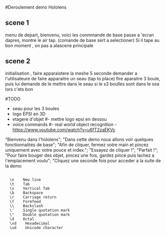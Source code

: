 #Deroulement demo Hololens
## scene 1
menu de depart, bienvenu, voici les conmmande de base
passe a 'ecran dapres, montre le air tap. (comande de base sert a selectioner)
Si il tape au bon moment , on pas a alascene principale

## scene 2
initialisation , faire apparaistere la meshe 5 seconde
demander a l'utilisateure de faire apparaitre un seau (tap to place)
fire aparaitre 3 boule, puis lui demande de le mettre dans le seau
si le s3 boulles sont dans le sea lors c'ets bon





#TODO
- seau pour les 3 boules
- logo EPSI en 3D
- etagere d'objet 
#- mettre logo epsi en dessou
- voice commands
#- real world object recognition
      - https://www.youtube.com/watch?v=u6fT2zaEKVc
      




"Bienvenu dans l'hololens";
"Dans cette demo nous allons voir quelques fonctionnalités de base";
"Afin de cliquer, fermez votre main et pincez uniquement avec votre pouce et index.";
"Essayez de cliquer !";
"Parfait !";
"Pour faire bouger des objet, pincez une fois, gardez pincé puis lachez a l'emplacement voulu";
"Cliquez une seconde fois pour acceder a la suite de la demo




##
      \n    New line
      \t    Tab
      \v    Vertical Tab
      \b    Backspace
      \r    Carriage return
      \f    Formfeed
      \\    Backslash
      \'    Single quotation mark
      \"    Double quotation mark
      \d    Octal
      \xd    Hexadecimal
      \ud    Unicode character